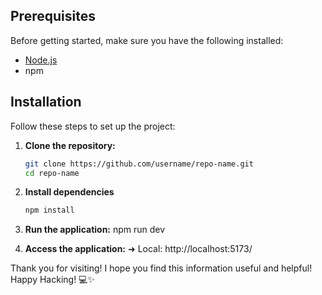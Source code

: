 ## Prerequisites

Before getting started, make sure you have the following installed:

- [Node.js](https://nodejs.org/)
- npm

## Installation

Follow these steps to set up the project:

1. **Clone the repository:**

   ```bash
   git clone https://github.com/username/repo-name.git
   cd repo-name
   ```

2. **Install dependencies**

   ```bash
   npm install
   ```

3. **Run the application:**
   npm run dev

4. **Access the application:**
   ➜ Local: http://localhost:5173/

Thank you for visiting! I hope you find this information useful and helpful!
Happy Hacking! 💻✨
